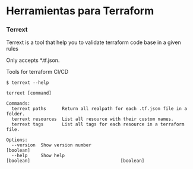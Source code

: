 # Herramientas para Terraform

### Terrext

Terrext is a tool that help you to validate terraform code base in a given rules

Only accepts \*.tf.json.

Tools for terraform CI/CD

```shell
$ terrext --help
```

```shell
terrext [command]

Commands:
  terrext paths      Return all realpath for each .tf.json file in a folder.
  terrext resources  List all resource with their custom names.
  terrext tags       List all tags for each resource in a terraform file.

Options:
  --version  Show version number                                       [boolean]
  --help     Show help                                                 [boolean]                                  [boolean]
```
